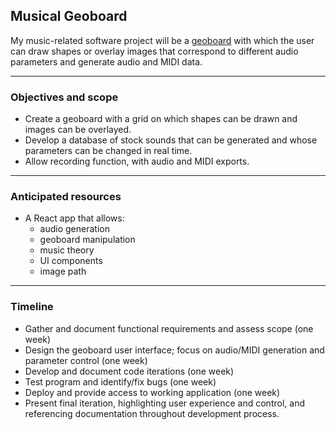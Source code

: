 ## Musical Geoboard

My music-related software project will be a [geoboard](https://apps.mathlearningcenter.org/geoboard/) with which the user can draw shapes or overlay images that correspond to different audio parameters and generate audio and MIDI data.

---

### Objectives and scope

- Create a geoboard with a grid on which shapes can be drawn and images can be overlayed.
- Develop a database of stock sounds that can be generated and whose parameters can be changed in real time.
- Allow recording function, with audio and MIDI exports.

---

### Anticipated resources

- A React app that allows:
  - audio generation
  - geoboard manipulation
  - music theory
  - UI components
  - image path

---

### Timeline

- Gather and document functional requirements and assess scope (one week)
- Design the geoboard user interface; focus on audio/MIDI generation and parameter control (one week)
- Develop and document code iterations (one week)
- Test program and identify/fix bugs (one week)
- Deploy and provide access to working application (one week)
- Present final iteration, highlighting user experience and control, and referencing documentation throughout development process.
